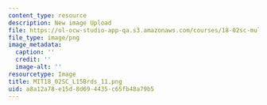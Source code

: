 ```yaml
---
content_type: resource
description: New image Upload
file: https://ol-ocw-studio-app-qa.s3.amazonaws.com/courses/18-02sc-multivariable-calculus-fall-2010/a8a12a78e15d8d694435c65fb48a79b5_MIT18_02SC_L15Brds_11.png
file_type: image/png
image_metadata:
  caption: ''
  credit: ''
  image-alt: ''
resourcetype: Image
title: MIT18_02SC_L15Brds_11.png
uid: a8a12a78-e15d-8d69-4435-c65fb48a79b5
---
```

